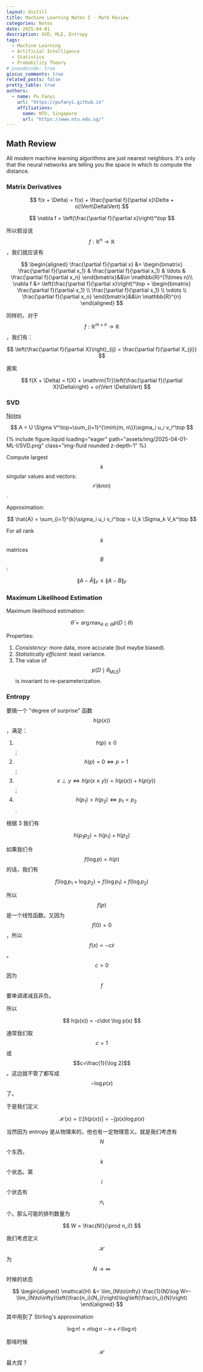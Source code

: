 ```yaml
---
layout: distill
title: Machine Learning Notes I - Math Review
categories: Notes
date: 2025-04-01
description: SVD, MLE, Entropy
tags:
  - Machine Learning
  - Artificial Intelligence
  - Statistics
  - Probability Theory
# pseudocode: true
giscus_comments: true
related_posts: false
pretty_table: true
authors:
  - name: Pu Fanyi
    url: "https://pufanyi.github.io"
    affiliations:
      name: NTU, Singapore
      url: "https://www.ntu.edu.sg/"
---
```


## Math Review

All modern machine learning algorithms are just nearest neighbors. It's only that the neural networks are telling you the space in which to compute the distance.

### Matrix Derivatives

$$
f(x + \Delta) = f(x) + \frac{\partial f}{\partial x}\Delta + o(\Vert\Delta\Vert)
$$

$$
\nabla f = \left(\frac{\partial f}{\partial x}\right)^\top
$$

所以假设说 $$f: \mathbb{R}^{n}\rightarrow \mathbb{R}$$，我们就应该有

$$
\begin{aligned}
\frac{\partial f}{\partial x} &= \begin{bmatrix}
\frac{\partial f}{\partial x_1} & \frac{\partial f}{\partial x_1} & \ldots & \frac{\partial f}{\partial x_n}
\end{bmatrix}&&\in \mathbb{R}^{1\times n}\\
\nabla f &= \left(\frac{\partial f}{\partial x}\right)^\top = \begin{bmatrix}
\frac{\partial f}{\partial x_1} \\ \frac{\partial f}{\partial x_1} \\ \vdots \\ \frac{\partial f}{\partial x_n}
\end{bmatrix}&&\in \mathbb{R}^{n}
\end{aligned}
$$

同样的，对于 $$f: \mathbb{R}^{m\times n}\rightarrow \mathbb{R}$$，我们有：

$$
\left(\frac{\partial f}{\partial X}\right)_{ij} = \frac{\partial f}{\partial X_{ji}}
$$

酱紫

$$
f(X + \Delta) = f(X) + \mathrm{Tr}\left(\frac{\partial f}{\partial X}\Delta\right) + o(\Vert \Delta\Vert)
$$

### SVD

[Notes](https://web.stanford.edu/class/cs168/l/l9.pdf)

$$
A = U \Sigma V^\top=\sum_{i=1}^{\min\{m, n\}}\sigma_i u_i v_i^\top
$$

{% include figure.liquid loading="eager" path="assets/img/2025-04-01-ML-I/SVD.png" class="img-fluid rounded z-depth-1" %}

Compute largest $$k$$ singular values and vectors: $$\mathcal{O}(kmn)$$.

Approximation:

$$
\hat{A} = \sum_{i=1}^{k}\sigma_i u_i v_i^\top = U_k \Sigma_k V_k^\top
$$

For all rank $$k$$ matrices $$B$$:

$$
\|A - \hat{A}\|_F \le \|A - B\|_F
$$

### Maximum Likelihood Estimation

Maximum likelihood estimation:

$$
\hat{\theta} = \arg\max_{\theta\in\Theta} p(D\mid\theta)
$$

Properties:

1. _Consistency_: more data, more accurate (but maybe biased).
2. _Statistically efficient_: least variance.
3. The value of $$p(D\mid\theta_{\text{MLE}})$$ is invariant to re-parameterization.

### Entropy

要搞一个 "degree of surprise" 函数 $$h(p(x))$$，满足：

1. $$h(p) \ge 0$$;
2. $$h(p) = 0 \iff p = 1$$;
3. $$x \perp y \iff h(p(x\land y)) = h(p(x)) + h(p(y))$$;
4. $$h(p_1) > h(p_2)\iff p_1<p_2$$.

根据 3 我们有

$$
h(p_1 p_2) = h(p_1) + h(p_2)
$$

如果我们令 $$f(\log p) = h(p)$$ 的话，我们有

$$
f(\log p_1 + \log p_2) = f(\log p_1) + f(\log p_2)
$$

所以 $$f(p)$$ 是一个线性函数。又因为 $$f(0)=0$$，所以 $$f(x)=-c\dot x$$。$$c>0$$ 因为 $$f$$ 要单调递减且非负。

所以

$$
h(p(x)) = -c\dot \log p(x)
$$

通常我们取 $$c=1$$ 或 $$c=\frac{1}{\log 2}$$。这边就不管了都写成 $$-\log p(x)$$ 了。

于是我们定义

$$
\mathcal{H}(x) = \mathbb{E}[h(p(x))] = -\int p(x) \log p(x)
$$

当然因为 entropy 是从物理来的，他也有一定物理意义。就是我们考虑有 $$N$$ 个东西，$$k$$ 个状态。第 $$i$$ 个状态有 $$n_i$$ 个。那么可能的排列数量为

$$
W = \frac{N!}{\prod n_i!}
$$

我们考虑定义 $$\mathcal{H}$$ 为 $$N\to\infty$$ 时候的状态

$$
\begin{aligned}
\mathcal{H} &= \lim_{N\to\infty} \frac{1}{N}\log W=-\lim_{N\to\infty}\left(\frac{n_i}{N_i}\right)\log\left(\frac{n_i}{N}\right)
\end{aligned}
$$

其中用到了 Stirling's approximation

$$
\log n! = n\log n - n + \mathcal{O}(\log n)
$$

那啥时候 $$\mathcal{H}$$ 最大捏？
